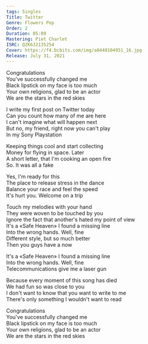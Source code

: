 ```yaml
---
tags: Singles
Title: Twitter
Genre: Flowers Pop
Order: 2
Duration: 05:09
Mastering: Piet Charlet
ISRC: QZK6J2135254
Cover: https://f4.bcbits.com/img/a0440104951_16.jpg
Release: July 31, 2021
---
```


Congratulations  
You've successfully changed me  
Black lipstick on my face is too much  
Your own religions, glad to be an actor  
We are the stars in the red skies  
  
I write my first post on Twitter today  
Can you count how many of me are here  
I can't imagine what will happen next  
But no, my friend, right now you can't play  
In my Sony Playstation  
  
Keeping things cool and start collecting  
Money for flying in space. Later  
A short letter, that I'm cooking an open fire  
So. It was all a fake  
  
Yes, I'm ready for this  
The place to release stress in the dance  
Balance your race and feel the speed  
It's hurt you. Welcome on a trip  
  
Touch my melodies with your hand  
They were woven to be touched by you  
Ignore the fact that another's hated my point of view  
It's a «Safe Heaven» I found a missing line  
Into the wrong hands. Well, fine  
Different style, but so much better  
Then you guys have a now  
  
It's a «Safe Heaven» I found a missing line  
Into the wrong hands. Well, fine  
Telecommunications give me a laser gun  
  
Because every moment of this song has died  
We had fun so was close to you  
I don't want to know that you want to write to me  
There's only something I wouldn't want to read  
  
Congratulations  
You've successfully changed me  
Black lipstick on my face is too much  
Your own religions, glad to be an actor  
We are the stars in the red skies

